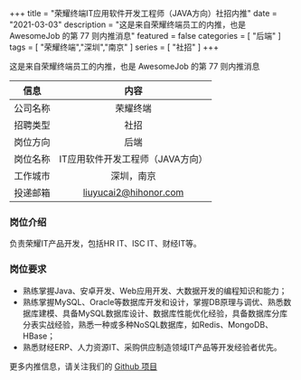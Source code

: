 +++
title = "荣耀终端IT应用软件开发工程师（JAVA方向）社招内推"
date = "2021-03-03"
description = "这是来自荣耀终端员工的内推，也是 AwesomeJob 的第 77 则内推消息"
featured = false
categories = [
    "后端"
]
tags = [
    "荣耀终端","深圳","南京"
]
series = [
    "社招"
]
+++

这是来自荣耀终端员工的内推，也是 AwesomeJob 的第 77 则内推消息
<!--more-->

| 信息 | 内容 |
| :-----:| :----: |
| 公司名称 | 荣耀终端 |
| 招聘类型 | 社招 |
| 岗位方向 | 后端 |
| 岗位名称 | IT应用软件开发工程师（JAVA方向） |
| 工作城市 | 深圳，南京 |
| 投递邮箱 | liuyucai2@hihonor.com |

### 岗位介绍

负责荣耀IT产品开发，包括HR IT、ISC IT、财经IT等。

### 岗位要求

- 熟练掌握Java、安卓开发、Web应用开发、大数据开发的编程知识和能力；
- 熟练掌握MySQL、Oracle等数据库开发和设计，掌握DB原理与调优、熟悉数据库建模、具备MySQL数据库设计、数据库性能优化经验，具备数据库分库分表实战经验，熟悉一种或多种NoSQL数据库，如Redis、MongoDB、HBase；
- 熟悉财经ERP、人力资源IT、采购供应制造领域IT产品等开发经验者优先。

更多内推信息，请关注我们的 [Github 项目](https://github.com/Dikea/AwesomeJob)

